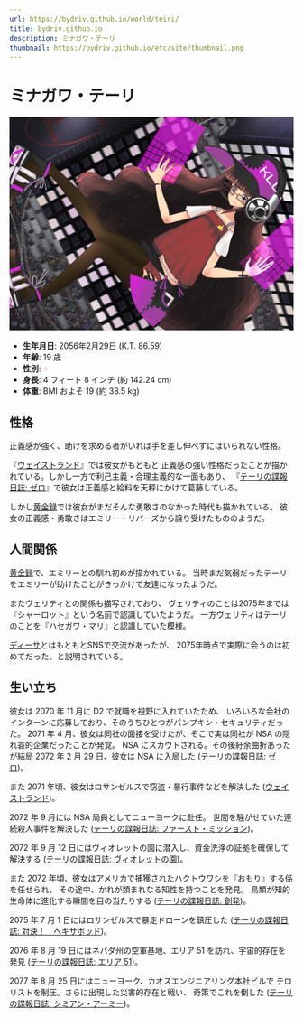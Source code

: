 ```yaml
---
url: https://bydriv.github.io/world/teiri/
title: bydriv.github.io
description: ミナガワ・テーリ
thumbnail: https://bydriv.github.io/etc/site/thumbnail.png
---
```


# ミナガワ・テーリ

![](/illustration/air-castle.png)

<div class="kt-month-calendar" data-year="2056" data-month="2" data-day="29"></div>

- **生年月日**: 2056年2月29日 (K.T. 86.59)
- **年齢**: 19 歳
- **性別**: <span style="color: #FF8080;">♀</span>
- **身長**: 4 フィート 8 インチ (約 142.24 cm)
- **体重**: BMI およそ 19 (約 38.5 kg)

## 性格

正義感が強く、助けを求める者がいれば手を差し伸べずにはいられない性格。

『[ウェイストランド](/literature/innocent-sense/wasteland)』では彼女がもともと
正義感の強い性格だったことが描かれている。しかし一方で利己主義・合理主義的な一面もあり、
『[テーリの諜報日誌: ゼロ](/literature/agent-log/zero)』で彼女は正義感と給料を天秤にかけて葛藤している。

しかし[黄金録](/literature/golden-record)では彼女がまだそんな勇敢さのなかった時代も描かれている。
彼女の正義感・勇敢さはエミリー・リバーズから譲り受けたもののようだ。

## 人間関係

[黄金録](/literature/golden-record)で、エミリーとの馴れ初めが描かれている。
当時まだ気弱だったテーリをエミリーが助けたことがきっかけで友達になったようだ。

またヴェリティとの関係も描写されており、
ヴェリティのことは2075年までは『シャーロット』という名前で認識していたようだ。
一方ヴェリティはテーリのことを『ハセガワ・マリ』と認識していた模様。

[ディーサ](/world/disa)とはもともとSNSで交流があったが、
2075年時点で実際に会うのは初めてだった、と説明されている。

## 生い立ち

彼女は 2070 年 11 月に D2 で就職を視野に入れていたため、
いろいろな会社のインターンに応募しており、そのうちひとつがパンプキン・セキュリティだった。
2071 年 4 月、彼女は同社の面接を受けたが、そこで実は同社が NSA の隠れ蓑的企業だったことが発覚。
NSA にスカウトされる。その後紆余曲折あったが結局 2072 年 2 月 29 日、彼女は NSA に入局した
([テーリの諜報日誌: ゼロ](/literature/agent-log/zero))。

また 2071 年頃、彼女はロサンゼルスで窃盗・暴行事件などを解決した ([ウェイストランド](/literature/innocent-sense/wasteland))。

2072 年 9 月には NSA 局員としてニューヨークに赴任。
世間を騒がせていた連続殺人事件を解決した ([テーリの諜報日誌: ファースト・ミッション](/literature/agent-log/first-mission))。

2072 年 9 月 12 日にはヴィオレットの園に潜入し、資金洗浄の証拠を確保して解決する
([テーリの諜報日誌: ヴィオレットの園](/literature/agent-log/violet-garden))。

また 2072 年頃、彼女はアメリカで捕獲されたハクトウワシを『おもり』する係を任せられ、
その途中、かれが類まれなる知性を持つことを発見。
鳥類が知的生命体に進化する瞬間を目の当たりする ([テーリの諜報日誌: 創発](/literature/agent-log/emergence))。

2075 年 7 月 1 日にはロサンゼルスで暴走ドローンを鎮圧した ([テーリの諜報日誌: 対決！　ヘキサポッド](/literature/agent-log/vs-hexapod))。

2076 年 8 月 19 日にはネバダ州の空軍基地、エリア 51 を訪れ、宇宙的存在を発見
([テーリの諜報日誌: エリア 51](/literature/agent-log/area-51))。

2077 年 8 月 25 日にはニューヨーク、カオスエンジニアリング本社ビルで
テロリストを制圧。さらに出現した災害的存在と戦い、
奇策でこれを倒した ([テーリの諜報日誌: シミアン・アーミー](/literature/agent-log/simian-army))。
